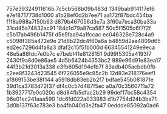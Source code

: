 757e39324911616b
7c5cb568b09b483d
1349bab914117ef6
e7ef8717738d1000
a1b28ef0d2b7ee71
aa172f87bdc454ba
f1f8a988a7f50b63
d879b467056d3e7a
3f60a7eca30ba33a
31cd45a74832ac91
184c1d79a87ca587
50c5f1505c6f7f2f
c5b17ab496b1475f
d5e5faa94a1fccac
ec046326e728c4a9
c5098f385a472e9e
21d8b22dc4f60a6a
b4859d2aa4809d65
ed2ec7296d4fa8a3
dfaf2c15f51b000d
66345541249e9eca
48e5a88fdc7e0b7c
e7bebf41e8128151
9d99f5305a4193f7
2430f9a8d0e86ae5
4d5b6424b4353bc2
989e96d91e83ea17
44f3b21d3013a338
e3fb605d194efb7f
83adb405acbdb0fb
c2ee8f3243d23545
6f726055e9c85c2b
12d83e218176eef1
af869153be38f144
a5918db83eb2b2f7
bdfae545b081871e
39d1ca3783d72f37
df4c0c57d487f5ec
a0a70c3560711a72
1b3927717e0c020c
d8d84fb5dfac2b29
99def17bc58c4354
96e01ec241aaa590
1dc6fd022a033983
d1b7754d24b3ba71
3d0b137f63c783e3
ba4fb040d3e2fa47
0eddde85092a0ad6
